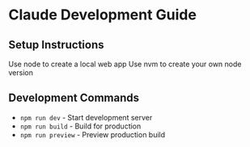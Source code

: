 # Claude Development Guide

## Setup Instructions

Use node to create a local web app
Use nvm to create your own node version

## Development Commands

- `npm run dev` - Start development server
- `npm run build` - Build for production
- `npm run preview` - Preview production build